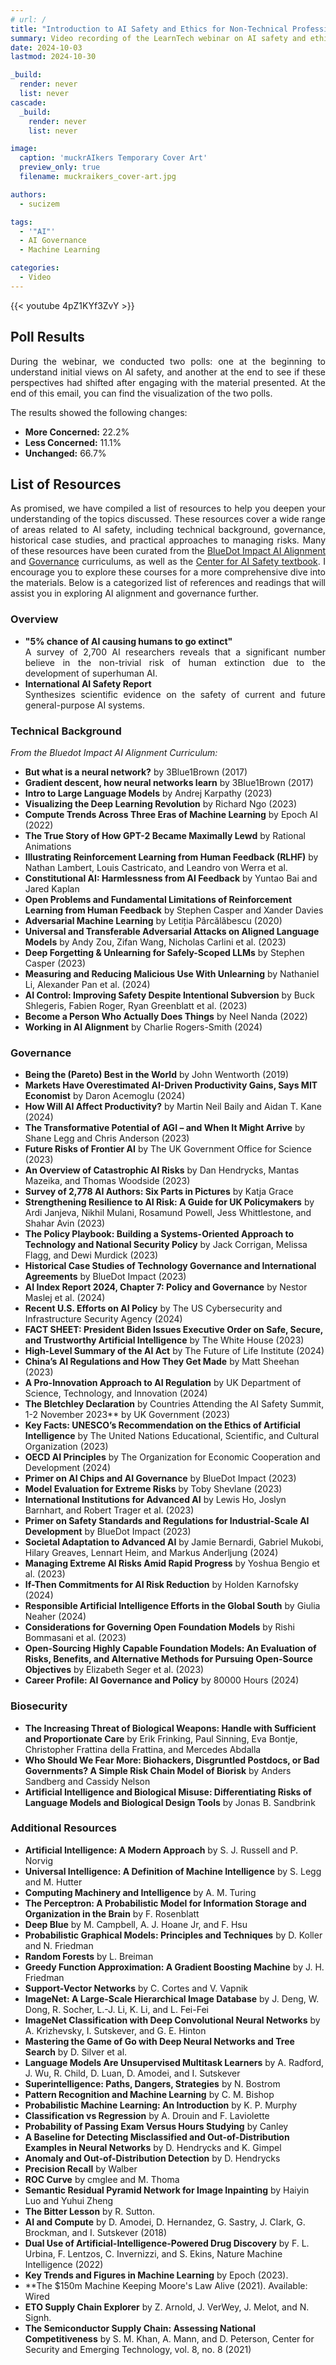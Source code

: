 ```yaml
---
# url: /
title: "Introduction to AI Safety and Ethics for Non-Technical Professionals"
summary: Video recording of the LearnTech webinar on AI safety and ethics.
date: 2024-10-03
lastmod: 2024-10-30

_build:
  render: never
  list: never
cascade:
  _build:
    render: never
    list: never

image:
  caption: 'muckrAIkers Temporary Cover Art'
  preview_only: true
  filename: muckraikers_cover-art.jpg

authors:
  - sucizem

tags:
  - '"AI"'
  - AI Governance
  - Machine Learning

categories: 
  - Video
---
```


{{< youtube 4pZ1KYf3ZvY >}}
<br>

## Poll Results
<div style="text-align: justify">

During the webinar, we conducted two polls: one at the beginning to understand initial views on AI safety, and another at the end to see if these perspectives had shifted after engaging with the material presented. At the end of this email, you can find the visualization of the two polls.

The results showed the following changes:

- **More Concerned:** 22.2%
- **Less Concerned:** 11.1%
- **Unchanged:** 66.7%
</div>

## List of Resources

<div style="text-align: justify">

As promised, we have compiled a list of resources to help you deepen your understanding of the topics discussed. These resources cover a wide range of areas related to AI safety, including technical background, governance, historical case studies, and practical approaches to managing risks. Many of these resources have been curated from the [BlueDot Impact AI Alignment](https://course.aisafetyfundamentals.com/alignment) and [Governance](https://course.aisafetyfundamentals.com/governance) curriculums, as well as the [Center for AI Safety textbook](https://www.aisafetybook.com/). I encourage you to explore these courses for a more comprehensive dive into the materials. Below is a categorized list of references and readings that will assist you in exploring AI alignment and governance further.

### Overview
- **"5% chance of AI causing humans to go extinct"**<br>A survey of 2,700 AI researchers reveals that a significant number believe in the non-trivial risk of human extinction due to the development of superhuman AI.
- **International AI Safety Report**<br>Synthesizes scientific evidence on the safety of current and future general-purpose AI systems.

</div>


### Technical Background

*From the Bluedot Impact AI Alignment Curriculum:*
- **But what is a neural network?** by 3Blue1Brown (2017)
- **Gradient descent, how neural networks learn** by 3Blue1Brown (2017)
- **Intro to Large Language Models** by Andrej Karpathy (2023)
- **Visualizing the Deep Learning Revolution** by Richard Ngo (2023)
- **Compute Trends Across Three Eras of Machine Learning** by Epoch AI (2022)
- **The True Story of How GPT-2 Became Maximally Lewd** by Rational Animations
- **Illustrating Reinforcement Learning from Human Feedback (RLHF)** by Nathan Lambert, Louis Castricato, and Leandro von Werra et al.
- **Constitutional AI: Harmlessness from AI Feedback** by Yuntao Bai and Jared Kaplan
- **Open Problems and Fundamental Limitations of Reinforcement Learning from Human Feedback** by Stephen Casper and Xander Davies
- **Adversarial Machine Learning** by Letiția Pârcălăbescu (2020)
- **Universal and Transferable Adversarial Attacks on Aligned Language Models** by Andy Zou, Zifan Wang, Nicholas Carlini et al. (2023)
- **Deep Forgetting & Unlearning for Safely-Scoped LLMs** by Stephen Casper (2023)
- **Measuring and Reducing Malicious Use With Unlearning** by Nathaniel Li, Alexander Pan et al. (2024)
- **AI Control: Improving Safety Despite Intentional Subversion** by Buck Shlegeris, Fabien Roger, Ryan Greenblatt et al. (2023)
- **Become a Person Who Actually Does Things** by Neel Nanda (2022)
- **Working in AI Alignment** by Charlie Rogers-Smith (2024)
 
### Governance

- **Being the (Pareto) Best in the World** by John Wentworth (2019)
- **Markets Have Overestimated AI-Driven Productivity Gains, Says MIT Economist** by Daron Acemoglu (2024)
- **How Will AI Affect Productivity?** by Martin Neil Baily and Aidan T. Kane (2024)
- **The Transformative Potential of AGI – and When It Might Arrive** by Shane Legg and Chris Anderson (2023)
- **Future Risks of Frontier AI** by The UK Government Office for Science (2023)
- **An Overview of Catastrophic AI Risks** by Dan Hendrycks, Mantas Mazeika, and Thomas Woodside (2023)
- **Survey of 2,778 AI Authors: Six Parts in Pictures** by Katja Grace
- **Strengthening Resilience to AI Risk: A Guide for UK Policymakers** by Ardi Janjeva, Nikhil Mulani, Rosamund Powell, Jess Whittlestone, and Shahar Avin (2023)
- **The Policy Playbook: Building a Systems-Oriented Approach to Technology and National Security Policy** by Jack Corrigan, Melissa Flagg, and Dewi Murdick (2023)
- **Historical Case Studies of Technology Governance and International Agreements** by BlueDot Impact (2023)
- **AI Index Report 2024, Chapter 7: Policy and Governance** by Nestor Maslej et al. (2024)
- **Recent U.S. Efforts on AI Policy** by The US Cybersecurity and Infrastructure Security Agency (2024)
- **FACT SHEET: President Biden Issues Executive Order on Safe, Secure, and Trustworthy Artificial Intelligence** by The White House (2023)
- **High-Level Summary of the AI Act** by The Future of Life Institute (2024)
- **China’s AI Regulations and How They Get Made** by Matt Sheehan (2023)
- **A Pro-Innovation Approach to AI Regulation** by UK Department of Science, Technology, and Innovation (2024)
- **The Bletchley Declaration** by Countries Attending the AI Safety Summit, 1-2 November 2023** by UK Government (2023)
- **Key Facts: UNESCO’s Recommendation on the Ethics of Artificial Intelligence** by The United Nations Educational, Scientific, and Cultural Organization (2023)
- **OECD AI Principles** by The Organization for Economic Cooperation and Development (2024)
- **Primer on AI Chips and AI Governance** by BlueDot Impact (2023)
- **Model Evaluation for Extreme Risks** by Toby Shevlane (2023)
- **International Institutions for Advanced AI** by Lewis Ho, Joslyn Barnhart, and Robert Trager et al. (2023)
- **Primer on Safety Standards and Regulations for Industrial-Scale AI Development** by BlueDot Impact (2023)
- **Societal Adaptation to Advanced AI** by Jamie Bernardi, Gabriel Mukobi, Hilary Greaves, Lennart Heim, and Markus Anderljung (2024)
- **Managing Extreme AI Risks Amid Rapid Progress** by Yoshua Bengio et al. (2023)
- **If-Then Commitments for AI Risk Reduction** by Holden Karnofsky (2024)
- **Responsible Artificial Intelligence Efforts in the Global South** by Giulia Neaher (2024)
- **Considerations for Governing Open Foundation Models** by Rishi Bommasani et al. (2023)
- **Open-Sourcing Highly Capable Foundation Models: An Evaluation of Risks, Benefits, and Alternative Methods for Pursuing Open-Source Objectives** by Elizabeth Seger et al. (2023)
- **Career Profile: AI Governance and Policy** by 80000 Hours (2024)
 
### Biosecurity

- **The Increasing Threat of Biological Weapons: Handle with Sufficient and Proportionate Care** by Erik Frinking, Paul Sinning, Eva Bontje, Christopher Frattina della Frattina, and Mercedes Abdalla
- **Who Should We Fear More: Biohackers, Disgruntled Postdocs, or Bad Governments? A Simple Risk Chain Model of Biorisk** by Anders Sandberg and Cassidy Nelson
- **Artificial Intelligence and Biological Misuse: Differentiating Risks of Language Models and Biological Design Tools** by Jonas B. Sandbrink
<!-- - **Highly Accurate Protein Structure Prediction with AlphaFold** in Nature -->
<!-- - This is How AI Will Transform How Science Gets Done -->

### Additional Resources

- **Artificial Intelligence: A Modern Approach** by S. J. Russell and P. Norvig
- **Universal Intelligence: A Definition of Machine Intelligence** by S. Legg and M. Hutter
- **Computing Machinery and Intelligence** by A. M. Turing
- **The Perceptron: A Probabilistic Model for Information Storage and Organization in the Brain** by F. Rosenblatt
- **Deep Blue** by M. Campbell, A. J. Hoane Jr, and F. Hsu
- **Probabilistic Graphical Models: Principles and Techniques** by D. Koller and N. Friedman
- **Random Forests** by L. Breiman
- **Greedy Function Approximation: A Gradient Boosting Machine** by J. H. Friedman
- **Support-Vector Networks** by C. Cortes and V. Vapnik
- **ImageNet: A Large-Scale Hierarchical Image Database** by J. Deng, W. Dong, R. Socher, L.-J. Li, K. Li, and L. Fei-Fei
- **ImageNet Classification with Deep Convolutional Neural Networks** by A. Krizhevsky, I. Sutskever, and G. E. Hinton
- **Mastering the Game of Go with Deep Neural Networks and Tree Search** by D. Silver et al.
- **Language Models Are Unsupervised Multitask Learners** by A. Radford, J. Wu, R. Child, D. Luan, D. Amodei, and I. Sutskever
- **Superintelligence: Paths, Dangers, Strategies** by N. Bostrom
- **Pattern Recognition and Machine Learning** by C. M. Bishop
- **Probabilistic Machine Learning: An Introduction** by K. P. Murphy
- **Classification vs Regression** by A. Drouin and F. Laviolette
- **Probability of Passing Exam Versus Hours Studying** by Canley
- **A Baseline for Detecting Misclassified and Out-of-Distribution Examples in Neural Networks** by D. Hendrycks and K. Gimpel
- **Anomaly and Out-of-Distribution Detection** by D. Hendrycks
- **Precision Recall** by Walber
- **ROC Curve** by cmglee and M. Thoma
- **Semantic Residual Pyramid Network for Image Inpainting** by Haiyin Luo and Yuhui Zheng
- **The Bitter Lesson** by R. Sutton. 
- **AI and Compute** by D. Amodei, D. Hernandez, G. Sastry, J. Clark, G. Brockman, and I. Sutskever (2018)
- **Dual Use of Artificial-Intelligence-Powered Drug Discovery** by F. L. Urbina, F. Lentzos, C. Invernizzi, and S. Ekins, Nature Machine Intelligence (2022)
- **Key Trends and Figures in Machine Learning** by Epoch (2023). 
- **The $150m Machine Keeping Moore's Law Alive (2021). Available: Wired
- **ETO Supply Chain Explorer** by Z. Arnold, J. VerWey, J. Melot, and N. Signh.
- **The Semiconductor Supply Chain: Assessing National Competitiveness** by S. M. Khan, A. Mann, and D. Peterson, Center for Security and Emerging Technology, vol. 8, no. 8 (2021)

